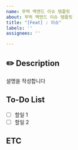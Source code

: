 ```yaml
---
name: 뚜벅 백엔드 이슈 템플릿
about: 뚜벅 백엔드 이슈 템플릿
title: "[Feat] : 이슈"
labels: ''
assignees: ''

---
```


## ✏️ Description
설명을 작성합니다

## To-Do List
- [ ] 할일 1
- [ ] 할일 2

## ETC
